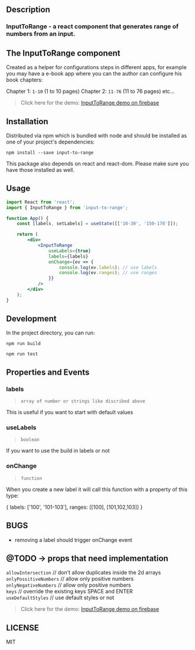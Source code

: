 ## Description

<h3><b>InputToRange</b> - a react component that generates range of numbers from an input.</h3>

## The InputToRange component

Created as a helper for configurations steps in different apps, for example you may have a e-book app where you can the author can configure his book chapters:

Chapter 1: `1-10` (1 to 10 pages)
Chapter 2: `11-76` (11 to 76 pages)
etc...

> Click here for the demo:
> [InputToRange demo on firebase](https://inputtorange.firebaseapp.com/)

## Installation

Distributed via npm which is bundled with node and should be installed as one of your project's dependencies:

```
npm install --save input-to-range
```

This package also depends on react and react-dom. Please make sure you have those installed as well.

## Usage

```jsx
import React from 'react';
import { InputToRange } from 'input-to-range';

function App() {
    const [labels, setLabels] = useState([['10-30', '150-170']]);

	return (
		<div>
			<InputToRange
				useLabels={true}
				labels={labels}
				onChange={ev => {
					console.log(ev.labels); // use labels
					console.log(ev.ranges); // use ranges
				}}
			/>
		</div>
	);
}
```

## Development

In the project directory, you can run:

`npm run build`

`npm run test`

## Properties and Events

### labels

> `array of number or strings like discribed above`

This is useful if you want to start with default values

### useLabels

> `boolean`

If you want to use the build in labels or not

### onChange

> `function`

When you create a new label it will call this function with a property of this type:

{
labels: ['100', '101-103'],
ranges: [[100], [101,102,103]]
}

## BUGS

- removing a label should trigger onChange event

## @TODO -> props that need implementation

`allowIntersection` // don't allow duplicates inside the 2d arrays<br/>
`onlyPossitiveNumbers` // allow only positive numbers<br/>
`onlyNegativeNumbers` // allow only positive numbers<br/>
`keys` // override the existing keys SPACE and ENTER<br/>
`useDefaultStyles` // use default styles or not<br/>

> Click here for the demo:
> [InputToRange demo on firebase](https://inputtorange.firebaseapp.com/)

## LICENSE

MIT
